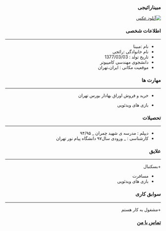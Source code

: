 <style type="text/css">
body{
 direction:rtl;
}
</style>
### مبینارائیجی
<a href="http://uupload.ir/view/rnde_mohammad.jpg" target="_blank"><img src="http://uupload.ir/files/rnde_mohammad_thumb.jpg" border="0" alt="آپلود عکس" /></a>

### اطلاعات شخصی

---
+ نام :مبینا
+ نام خانوادگی :رائجی
+ تاریخ تولد : 1377/03/03
+ دانشجوی مهندسی کامپیوتر
+ موقعیت مکانی : ایران،تهران


### مهارت ها

---
+ خرید و فروش اوراق بهادار بورس تهران

+ بازی های ویدئویی

### تحصیلات

---
+ دیپلم : مدرسه ی شهید چمران
_ ۹۴/۹۵
+ کارشناسی : 
_ ورودی سال۹۷ دانشگاه پیام نور تهران 

### علایق

---
+بسکتبال
+ مسافرت
+ بازی های ویدئویی

### سوابق کاری

---
+مشغول به کار هستم

### [تماس با من](https://web.telegram.org/#/im?p=@M7M_K)

